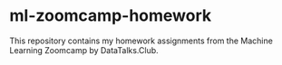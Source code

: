 # ml-zoomcamp-homework
This repository contains my homework assignments from the Machine Learning Zoomcamp by DataTalks.Club.
